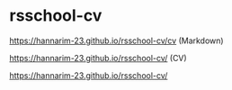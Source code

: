 # rsschool-cv

https://hannarim-23.github.io/rsschool-cv/cv (Markdown)

https://hannarim-23.github.io/rsschool-cv/ (CV)

https://hannarim-23.github.io/rsschool-cv/

